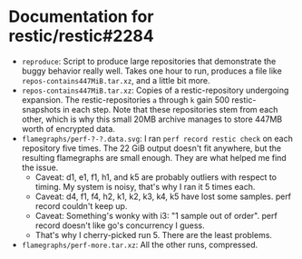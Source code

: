 # Documentation for restic/restic#2284

- `reproduce`: Script to produce large repositories that demonstrate the buggy behavior really well.
  Takes one hour to run, produces a file like `repos-contains447MiB.tar.xz`, and a little bit more.
- `repos-contains447MiB.tar.xz`: Copies of a restic-repository undergoing expansion.
  The restic-repositories `a` through `k` gain 500 restic-snapshots in each step.
  Note that these repositories stem from each other, which is why this small 20MB
  archive manages to store 447MB worth of encrypted data.
- `flamegraphs/perf-?-?.data.svg`: I ran `perf record restic check` on each repository five times.
  The 22 GiB output doesn't fit anywhere, but the resulting flamegraphs are small enough.  They are what helped me find the issue.
  * Caveat: d1, e1, f1, h1, and k5 are probably outliers with respect to timing.  My system is noisy, that's why I ran it 5 times each.
  * Caveat: d4, f1, f4, h2, k1, k2, k3, k4, k5 have lost some samples.  perf record couldn't keep up.
  * Caveat: Something's wonky with i3: "1 sample out of order".  perf record doesn't like go's concurrency I guess.
  * That's why I cherry-picked run 5.  There are the least problems.
- `flamegraphs/perf-more.tar.xz`: All the other runs, compressed.
